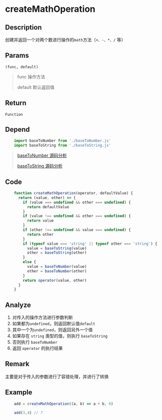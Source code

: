 # createMathOperation

## Description 
创建并返回一个对两个数进行操作的`math`方法（`+、-、*、/` 等）
## Params
`(func, default)`

> func 操作方法
> 
> default 默认返回值
> 

## Return
`Function`

## Depend
```js
    import baseToNumber from './baseToNumber.js'
    import baseToString from './baseToString.js'
```
> [baseToNumber 源码分析](./baseToNumber.md)
> 
> [baseToString 源码分析](./baseToString.md)
> 


## Code
```js
    function createMathOperation(operator, defaultValue) {
      return (value, other) => {
        if (value === undefined && other === undefined) {
          return defaultValue
        }
        if (value !== undefined && other === undefined) {
          return value
        }
        if (other !== undefined && value === undefined) {
          return other
        }
        if (typeof value === 'string' || typeof other === 'string') {
          value = baseToString(value)
          other = baseToString(other)
        }
        else {
          value = baseToNumber(value)
          other = baseToNumber(other)
        }
        return operator(value, other)
      }
    }
```

## Analyze
1. 对传入的操作方法进行参数判断
2. 如果都为`undefined`，则返回默认值`default`
3. 其中一个为`undefined`，则返回另外一个值
4. 如果存在 `string` 类型的值，则执行 `baseToString` 
5. 否则执行 `baseToNumber`
6. 返回 `operator` 的执行结果

## Remark
主要是对于传入的参数进行了容错处理，并进行了转换

## Example
```js
    add = createMathOperation((a, b) => a + b, 0)
    
    add(3,4) // 7
```
